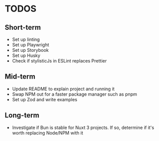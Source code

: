 # TODOS

## Short-term

- Set up linting
- Set up Playwright
- Set up Storybook
- Set up Husky
- Check if stylisticJs in ESLint replaces Prettier

## Mid-term

- Update README to explain project and running it
- Swap NPM out for a faster package manager such as pnpm
- Set up Zod and write examples

## Long-term

- Investigate if Bun is stable for Nuxt 3 projects. If so, determine if it's worth replacing Node/NPM with it
